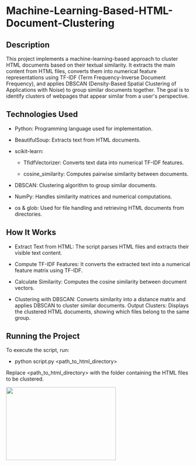 # Machine-Learning-Based-HTML-Document-Clustering

## Description

This project implements a machine-learning-based approach to cluster HTML documents based on their textual similarity. It extracts the main content from HTML files, converts them into numerical feature representations using TF-IDF (Term Frequency-Inverse Document Frequency), and applies DBSCAN (Density-Based Spatial Clustering of Applications with Noise) to group similar documents together. The goal is to identify clusters of webpages that appear similar from a user's perspective.

## Technologies Used

 - Python: Programming language used for implementation.

 - BeautifulSoup: Extracts text from HTML documents.

 - scikit-learn:

     - TfidfVectorizer: Converts text data into numerical TF-IDF features.

     - cosine_similarity: Computes pairwise similarity between documents.

 - DBSCAN: Clustering algorithm to group similar documents.

 - NumPy: Handles similarity matrices and numerical computations.

 - os & glob: Used for file handling and retrieving HTML documents from directories.

 ## How It Works

 - Extract Text from HTML: The script parses HTML files and extracts their visible text content.

 - Compute TF-IDF Features: It converts the extracted text into a numerical feature matrix using TF-IDF.

 - Calculate Similarity: Computes the cosine similarity between document vectors.

 - Clustering with DBSCAN: Converts similarity into a distance matrix and applies DBSCAN to cluster similar documents. Output Clusters: Displays the clustered HTML documents, showing which files belong to the same group.

 ## Running the Project
 
To execute the script, run:

- python script.py <path_to_html_directory>

Replace <path_to_html_directory> with the folder containing the HTML files to be clustered.

<img src="https://github.com/user-attachments/assets/c6a16362-ef6a-4f87-8fb0-97968ab4d8ef" width="300" height="200">
